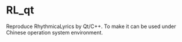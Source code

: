 # RL_qt
Reproduce RhythmicaLyrics by Qt/C++.
To make it can be used under Chinese operation system environment.
